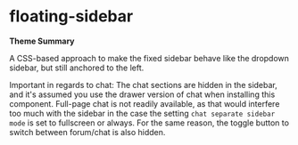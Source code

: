 # floating-sidebar

**Theme Summary**

A CSS-based approach to make the fixed sidebar behave like the dropdown sidebar, but still anchored to the left. 

Important in regards to chat:
The chat sections are hidden in the sidebar, and it's assumed you use the drawer version of chat when installing this component. Full-page chat is not readily available, as that would interfere too much with the sidebar in the case the setting `chat separate sidebar mode` is set to fullscreen or always. For the same reason, the toggle button to switch between forum/chat is also hidden.
